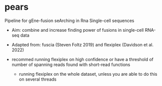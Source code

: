 # pears
Pipeline for gEne-fusion seArching in Rna Single-cell sequences 
- Aim: combine and increase finding power of fusions in single-cell RNA-seq data
- Adapted from: fuscia (Steven Foltz 2019) and flexiplex (Davidson et al. 2022)

- recommed running flexiplex on high confidence or have a threshold of number of spanning reads found with short-read functions
  - running flexiplex on the whole dataset, unless you are able to do this on several threads
